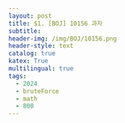 ```yaml
---
layout: post
title: $1. [BOJ] 10156 과자
subtitle: 
header-img: /img/BOJ/10156.png
header-style: text
catalog: true
katex: True
multilingual: true
tags:
  - 2024
  - bruteForce
  - math
  - 800
---
```

<script src="https://cdn.jsdelivr.net/npm/marked/marked.min.js"></script>
<div id="markdown-content">
  <!-- 여기에 Markdown 내용이 HTML로 변환되어 들어갑니다 -->
</div>


<!-- Korean Version -->
<div class="kr post-container">
   <script>
      fetch('/_CODEFORCES/4A/2024-01-04-4A_kr.md')
         .then(response => response.text())
         .then(markdown => {
            document.getElementById('markdown-content').innerHTML = marked(markdown);
         })
         .catch(error => {
            console.error('Markdown 파일을 불러오는 데 실패했습니다:', error);
         });
   </script>
</div>

<!-- English Version -->
<div class="en post-container">
   <script>
      fetch('/_CODEFORCES/4A/2024-01-04-4A_en.md')
         .then(response => response.text())
         .then(markdown => {
            document.getElementById('markdown-content').innerHTML = marked(markdown);
         })
         .catch(error => {
            console.error('Markdown 파일을 불러오는 데 실패했습니다:', error);
         });
   </script>
</div>